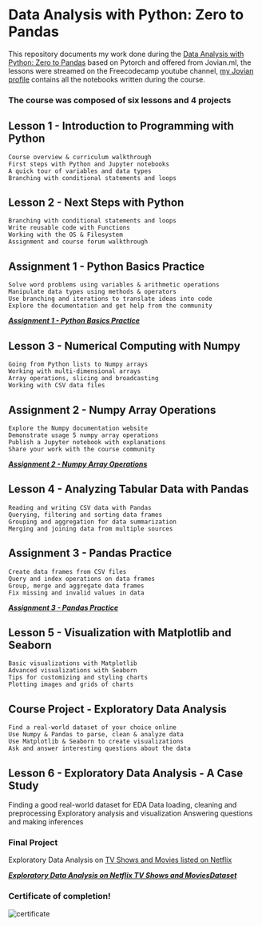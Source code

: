 # Data Analysis with Python: Zero to Pandas
This repository documents my work done during the [Data Analysis with Python: Zero to Pandas](https://jovian.ai/learn/data-analysis-with-python-zero-to-pandas) based on Pytorch and offered from Jovian.ml, the lessons were streamed on the Freecodecamp youtube channel, [my Jovian profile](https://jovian.ai/utkarsh02dec) contains all the notebooks written during the course.

### The course was composed of six lessons and 4 projects

## Lesson 1 - Introduction to Programming with Python
    Course overview & curriculum walkthrough
    First steps with Python and Jupyter notebooks
    A quick tour of variables and data types
    Branching with conditional statements and loops

## Lesson 2 - Next Steps with Python
    Branching with conditional statements and loops
    Write reusable code with Functions
    Working with the OS & Filesystem
    Assignment and course forum walkthrough
    
## Assignment 1 - Python Basics Practice
    Solve word problems using variables & arithmetic operations
    Manipulate data types using methods & operators
    Use branching and iterations to translate ideas into code
    Explore the documentation and get help from the community

[***Assignment 1 - Python Basics Practice***](https://jovian.ml/utkarsh02dec/python-practice-assignment)  

## Lesson 3 - Numerical Computing with Numpy
    Going from Python lists to Numpy arrays
    Working with multi-dimensional arrays
    Array operations, slicing and broadcasting
    Working with CSV data files

## Assignment 2 - Numpy Array Operations
    Explore the Numpy documentation website
    Demonstrate usage 5 numpy array operations
    Publish a Jupyter notebook with explanations
    Share your work with the course community

[***Assignment 2 - Numpy Array Operations***](https://jovian.ml/utkarsh02dec/numpy-array-operations)  

## Lesson 4 - Analyzing Tabular Data with Pandas
    Reading and writing CSV data with Pandas
    Querying, filtering and sorting data frames
    Grouping and aggregation for data summarization
    Merging and joining data from multiple sources
## Assignment 3 - Pandas Practice
    Create data frames from CSV files
    Query and index operations on data frames
    Group, merge and aggregate data frames
    Fix missing and invalid values in data
[***Assignment 3 - Pandas Practice***](	https://jovian.ml/utkarsh02dec/pandas-practice-assignment) 
## Lesson 5 - Visualization with Matplotlib and Seaborn
    Basic visualizations with Matplotlib
    Advanced visualizations with Seaborn
    Tips for customizing and styling charts
    Plotting images and grids of charts
## Course Project - Exploratory Data Analysis
    Find a real-world dataset of your choice online
    Use Numpy & Pandas to parse, clean & analyze data
    Use Matplotlib & Seaborn to create visualizations
    Ask and answer interesting questions about the data

## Lesson 6 - Exploratory Data Analysis - A Case Study
Finding a good real-world dataset for EDA
Data loading, cleaning and preprocessing
Exploratory analysis and visualization
Answering questions and making inferences


### Final Project
Exploratory Data Analysis on [TV Shows and Movies listed on Netflix](https://www.kaggle.com/shivamb/netflix-shows)   

[***Exploratory Data Analysis on Netflix TV Shows and MoviesDataset***](https://jovian.ml/utkarsh02dec/netflix-tv-shows-and-movies)  

### Certificate of completion!
![certificate](https://drive.google.com/drive/u/0/folders/1cP2zewx8ikOO6JYtscLJyN3wdrG9nSKZ)


